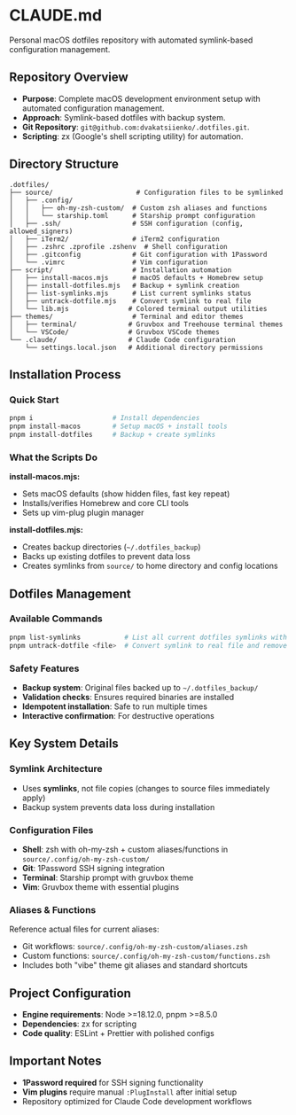 # CLAUDE.md

Personal macOS dotfiles repository with automated symlink-based configuration management.

## Repository Overview

- **Purpose**: Complete macOS development environment setup with automated configuration management.
- **Approach**: Symlink-based dotfiles with backup system.
- **Git Repository**: `git@github.com:dvakatsiienko/.dotfiles.git`.
- **Scripting**: zx (Google's shell scripting utility) for automation.

## Directory Structure

```
.dotfiles/
├── source/                     # Configuration files to be symlinked
│   ├── .config/
│   │   ├── oh-my-zsh-custom/  # Custom zsh aliases and functions
│   │   └── starship.toml      # Starship prompt configuration
│   ├── .ssh/                  # SSH configuration (config, allowed_signers)
│   ├── iTerm2/                # iTerm2 configuration
│   ├── .zshrc .zprofile .zshenv  # Shell configuration
│   ├── .gitconfig             # Git configuration with 1Password
│   └── .vimrc                 # Vim configuration
├── script/                    # Installation automation
│   ├── install-macos.mjs      # macOS defaults + Homebrew setup
│   ├── install-dotfiles.mjs   # Backup + symlink creation
│   ├── list-symlinks.mjs      # List current symlinks status
│   ├── untrack-dotfile.mjs    # Convert symlink to real file
│   └── lib.mjs               # Colored terminal output utilities
├── themes/                    # Terminal and editor themes
│   ├── terminal/             # Gruvbox and Treehouse terminal themes
│   └── VSCode/               # Gruvbox VSCode themes
└── .claude/                  # Claude Code configuration
    └── settings.local.json   # Additional directory permissions
```

## Installation Process

### Quick Start

```bash
pnpm i                    # Install dependencies
pnpm install-macos        # Setup macOS + install tools
pnpm install-dotfiles     # Backup + create symlinks
```

### What the Scripts Do

**install-macos.mjs:**

- Sets macOS defaults (show hidden files, fast key repeat)
- Installs/verifies Homebrew and core CLI tools
- Sets up vim-plug plugin manager

**install-dotfiles.mjs:**

- Creates backup directories (`~/.dotfiles_backup`)
- Backs up existing dotfiles to prevent data loss
- Creates symlinks from `source/` to home directory and config locations

## Dotfiles Management

### Available Commands

```bash
pnpm list-symlinks           # List all current dotfiles symlinks with status
pnpm untrack-dotfile <file>  # Convert symlink to real file and remove from repo
```

### Safety Features

- **Backup system**: Original files backed up to `~/.dotfiles_backup/`
- **Validation checks**: Ensures required binaries are installed
- **Idempotent installation**: Safe to run multiple times
- **Interactive confirmation**: For destructive operations

## Key System Details

### Symlink Architecture

- Uses **symlinks**, not file copies (changes to source files immediately apply)
- Backup system prevents data loss during installation

### Configuration Files

- **Shell**: zsh with oh-my-zsh + custom aliases/functions in `source/.config/oh-my-zsh-custom/`
- **Git**: 1Password SSH signing integration
- **Terminal**: Starship prompt with gruvbox theme
- **Vim**: Gruvbox theme with essential plugins

### Aliases & Functions

Reference actual files for current aliases:

- Git workflows: `source/.config/oh-my-zsh-custom/aliases.zsh`
- Custom functions: `source/.config/oh-my-zsh-custom/functions.zsh`
- Includes both "vibe" theme git aliases and standard shortcuts

## Project Configuration

- **Engine requirements**: Node >=18.12.0, pnpm >=8.5.0
- **Dependencies**: zx for scripting
- **Code quality**: ESLint + Prettier with polished configs

## Important Notes

- **1Password required** for SSH signing functionality
- **Vim plugins** require manual `:PlugInstall` after initial setup
- Repository optimized for Claude Code development workflows
